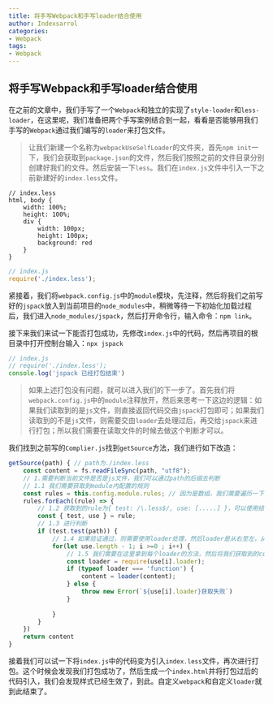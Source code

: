 ```yaml
---
title: 将手写Webpack和手写loader结合使用
author: Indexsarrol
categories: 
- Webpack
tags:
- Webpack
---
```

## 将手写Webpack和手写loader结合使用

​		在之前的文章中，我们手写了一个`Webpack`和独立的实现了`style-loader`和`less-loader`，在这里呢，我们准备把两个手写案例结合到一起，看看是否能够用我们手写的`Webpack`通过我们编写的`loader`来打包文件。

> ​		让我们新建一个名称为`webpackUseSelfLoader`的文件夹，首先`npm init`一下，我们会获取到`package.json`的文件，然后我们按照之前的文件目录分别创建好我们的文件。然后安装一下`less`。我们在`index.js`文件中引入一下之前新建好的`index.less`文件。
>
<!-- more -->

```less
// index.less
html, body {
    width: 100%;
    height: 100%;
    div {
        width: 100px;
        height: 100px;
        background: red
    }
}
```
```js
// index.js
require('./index.less');
```

​		紧接着，我们将`webpack.config.js`中的`module`模块，先注释，然后将我们之前写好的`jspack`放入到当前项目的`node_modules`中，稍微等待一下初始化加载过程后，我们进入`node_modules/jspack`，然后打开命令行，输入命令：`npm link`。



​		接下来我们来试一下能否打包成功，先修改`index.js`中的代码，然后再项目的根目录中打开控制台输入：`npx jspack`

```js
// index.js
// require('./index.less');
console.log('jspack 已经打包结束')
```

> ​		如果上述打包没有问题，就可以进入我们的下一步了。首先我们将`webpack.config.js`中的`module`注释放开，然后来思考一下这边的逻辑：如果我们读取到的是`js`文件，则直接返回代码交由`jspack`打包即可；如果我们读取到的不是`js`文件，则需要交由`loader`去处理过后，再交给`jspack`来进行打包；所以我们需要在读取文件的时候去做这个判断才可以。
>

​		我们找到之前写的`Complier.js`找到`getSource`方法，我们进行如下改造：

```js
getSource(path) { // path为./index.less
    const content = fs.readFileSync(path, "utf8");
    // 1.需要判断当前文件是否是js文件，我们可以通过path的后缀去判断
    // 1.1 我们需要获取到module内配置的规则
    const rules = this.config.module.rules; // 因为是数组，我们需要遍历一下
    rules.forEach((rule) => {
        // 1.2 获取到的rule为{ test: /\.less$/, use: [.....] }，可以使用结构取出校验正则和需要使用的loader
        const { test, use } = rule;
        // 1.3 进行判断
        if (test.test(path)) {
            // 1.4 如果验证通过，则需要使用loader处理，然后loader是从右至左，从下至上来使用的，所以这里需要我们去倒序遍历
            for(let use.length - 1; i >=0 ; i++) {
                // 1.5 我们需要在这里拿到每个loader的方法，然后将我们获取到的content传递进去
                const loader = require(use[i].loader);
                if (typeof loader === 'function') {
                    content = loader(content);
                } else {
                    throw new Error(`${use[i].loader}获取失败`)
                }
                
            }
        }
    })
    return content
}
```

​		接着我们可以试一下将`index.js`中的代码变为引入`index.less`文件，再次进行打包。这个时候会发现我们打包成功了，然后生成一个`index.html`并将打包过后的代码引入，我们会发现样式已经生效了，到此。自定义`webpack`和自定义`loader`就到此结束了。